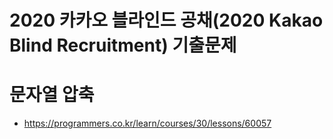 # 2020 카카오 블라인드 공채(2020 Kakao Blind Recruitment) 기출문제
# 문자열 압축
- https://programmers.co.kr/learn/courses/30/lessons/60057
